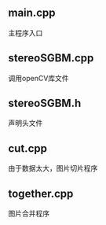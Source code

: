 ## main.cpp
主程序入口
## stereoSGBM.cpp
调用openCV库文件
## stereoSGBM.h
声明头文件
## cut.cpp
由于数据太大，图片切片程序
## together.cpp
图片合并程序
